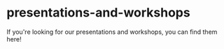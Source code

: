 # presentations-and-workshops
If you're looking for our presentations and workshops, you can find them here!
